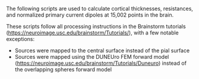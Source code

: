 The following scripts are used to calculate cortical thicknesses, resistances, and normalized primary current dipoles at 15,002 points in the brain.

These scripts follow all processing instructions in the Brainstorm tutorials (https://neuroimage.usc.edu/brainstorm/Tutorials/), with a few notable exceptions:
- Sources were mapped to the central surface instead of the pial surface
- Sources were mapped using the DUNEUro FEM forward model (https://neuroimage.usc.edu/brainstorm/Tutorials/Duneuro) instead of the overlapping spheres forward model 


